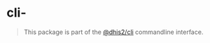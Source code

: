 # cli-

> This package is part of the [@dhis2/cli](https://github.com/dhis2/cli)
> commandline interface.
